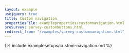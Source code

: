 ```yaml
---
layout: example
usejquery: true
title: Custom navigation
propertiesFile: exampleproperties/customnavigation.html
preSurvey: survey-custombuttons.html
redirect_from: "/examples/survey-customnavigation.html"
---
```


{% include examplesetups/custom-navigation.md %}
